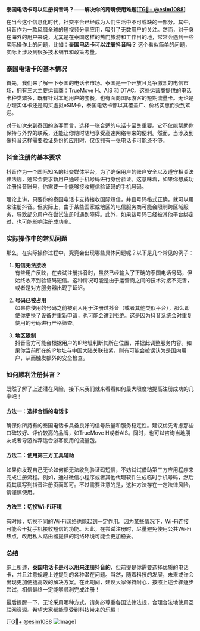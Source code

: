 **泰国电话卡可以注册抖音吗？——解决你的跨境使用难题[[TG💪+ @esim1088](https://t.me/s/esim1088)]**

在当今这个信息化时代，社交平台已经成为人们生活中不可或缺的一部分。其中，抖音作为一款风靡全球的短视频分享应用，吸引了无数用户的关注。然而，对于身在海外的用户来说，尤其是在泰国这样的热门旅游和工作目的地，常常会遇到一些实际操作上的问题，比如：**泰国电话卡可以注册抖音吗？** 这个看似简单的问题，实际上涉及到很多技术细节和政策考量。

### 泰国电话卡的基本情况

首先，我们来了解一下泰国的电话卡市场。泰国是一个开放且竞争激烈的电信市场，拥有三大主要运营商：TrueMove H、AIS 和 DTAC。这些运营商提供的电话卡种类繁多，既有针对本地用户的套餐，也有面向国际游客的短期流量卡。无论是办理实体卡还是购买虚拟eSIM卡，泰国电话卡都以其覆盖广、价格实惠而受到欢迎。

对于初次来到泰国的游客而言，选择一张合适的电话卡至关重要。它不仅能帮助你保持与外界的联系，还能让你随时随地享受高速网络带来的便利。然而，当涉及到像抖音这样需要验证身份的应用时，仅仅拥有一张电话卡可能还不够。

### 抖音注册的基本要求

抖音作为一个国际知名的社交媒体平台，为了确保用户的账户安全以及遵守相关法律法规，通常会要求新用户通过手机号码进行身份验证。这意味着，如果你想成功注册抖音账号，你需要一个能够接收短信验证码的手机号码。

理论上讲，只要你的泰国电话卡支持接收国际短信，并且号码格式正确，就可以用来注册抖音。但实际上，由于某些国家或地区的电信服务商可能会限制跨区域服务，导致部分用户在尝试注册时遇到障碍。此外，如果该号码已经被其他平台绑定过，也可能影响注册成功率。

### 实际操作中的常见问题

那么，在实际操作过程中，究竟会出现哪些具体问题呢？以下是几个常见的例子：

1. **短信无法接收**  
   有些用户反映，在尝试注册抖音时，虽然已经输入了正确的泰国电话号码，但始终收不到验证码短信。这种情况可能是由于运营商之间的技术对接不完善，或者是对方服务器出现了延迟。

2. **号码已被占用**  
   如果你使用的号码之前被别人用于注册过抖音（或者其他类似平台），那么即使你更换了设备并重新申请，也可能会遭到拒绝。这是因为抖音系统会对重复使用的号码进行严格筛查。

3. **地区限制**  
   抖音官方可能会根据用户的IP地址判断其所在位置，并据此调整服务内容。如果你当前所在的IP地址与中国大陆关联较紧，则有可能会被误认为是国内用户，从而触发额外的安全检查。

### 如何顺利注册抖音？

既然了解了上述潜在风险，接下来我们就来看看如何最大限度地提高注册成功的几率吧！

#### 方法一：选择合适的电话卡
确保你所持有的泰国电话卡具备良好的信号质量和服务稳定性。建议优先考虑那些口碑较好、评价较高的品牌，如TrueMove H或者AIS。同时，也可以咨询当地朋友或者导游推荐适合游客使用的流量包。

#### 方法二：使用第三方工具辅助
如果你发现自己无论如何都无法收到验证码短信，不妨试试借助第三方应用程序来完成注册流程。例如，通过微信小程序或者其他代理软件生成临时手机号码，然后将其填写到抖音注册页面即可。不过需要注意的是，这种方法存在一定法律风险，请谨慎使用。

#### 方法三：切换Wi-Fi环境
有时候，切换不同的Wi-Fi网络也能起到一定作用。因为某些情况下，Wi-Fi连接可能会干扰手机接收短信的功能。因此，在尝试注册时，尽量避免使用公共Wi-Fi热点，改用私人路由器提供的网络环境可能会更加稳妥。

### 总结

综上所述，**泰国电话卡是可以用来注册抖音的**，但前提是你需要选择优质的电话卡，并且注意规避上述提到的各种潜在问题。当然，随着科技的发展，未来或许会出现更加便捷高效的解决方案。在此期间，建议大家保持耐心，按照上述步骤逐步尝试，相信最终一定能够顺利完成注册！

最后提醒一下，无论采用哪种方式，请务必尊重各国法律法规，合理合法地使用互联网资源。希望大家都能享受到科技带来的乐趣！

[[TG💪+ @esim1088](https://t.me/s/esim1088) ![Image](https://i.postimg.cc/4NQfJmqS/Snipaste-2025-05-13-00-14-12.png)]